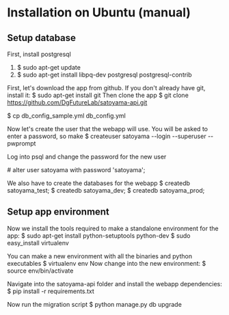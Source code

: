 # Installation on Ubuntu (manual)
## Setup database
First, install postgresql

1. $ sudo apt-get update
2. $ sudo apt-get install libpq-dev postgresql postgresql-contrib

First, let's download the app from github. If you don't already have git, install it:
$ sudo apt-get install git
Then clone the app
$ git clone https://github.com/DgFutureLab/satoyama-api.git

$ cp db_config_sample.yml db_config.yml

Now let's create the user that the webapp will use. You will be asked to enter a password, so make 
$ createuser satoyama --login --superuser --pwprompt

Log into psql and change the password for the new user

\# alter user satoyama with password 'satoyama';

We also have to create the databases for the webapp
$ createdb satoyama_test;
$ createdb satoyama_dev;
$ createdb satoyama_prod;

## Setup app environment

Now we install the tools required to make a standalone environment for the app:
$ sudo apt-get install python-setuptools python-dev
$ sudo easy_install virtualenv

You can make a new environment with all the binaries and python executables
$ virtualenv env
Now change into the new environment:
$ source env/bin/activate

Navigate into the satoyama-api folder and install the webapp dependencies:
$ pip install -r requirements.txt

Now run the migration script 
$ python manage.py db upgrade